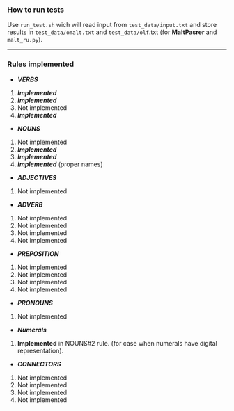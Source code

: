 ### How to run tests

Use `run_test.sh` wich will read input from `test_data/input.txt` and store results in `test_data/omalt.txt` and `test_data/olf`.txt (for **MaltPasrer** and `malt_ru.py`).


---
### Rules implemented

* ***VERBS***

1. ***Implemented***
2. ***Implemented***
3. Not implemented
4. ***Implemented***


* ***NOUNS***

1. Not implemented
2. ***Implemented***
3. ***Implemented***
4. ***Implemented*** (proper names)


* ***ADJECTIVES***

1. Not implemented


* ***ADVERB***

1. Not implemented
2. Not implemented
3. Not implemented
4. Not implemented


* ***PREPOSITION***

1. Not implemented
2. Not implemented
3. Not implemented
4. Not implemented


* ***PRONOUNS***

1. Not implemented


* ***Numerals***

1. **Implemented** in NOUNS#2 rule. (for case when numerals have digital representation).


* ***CONNECTORS***

1. Not implemented
2. Not implemented
3. Not implemented
4. Not implemented